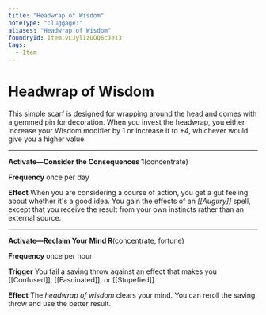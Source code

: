 ```yaml
---
title: "Headwrap of Wisdom"
noteType: ":luggage:"
aliases: "Headwrap of Wisdom"
foundryId: Item.vLJylIzUOQ6cJe13
tags:
  - Item
---
```


# Headwrap of Wisdom

This simple scarf is designed for wrapping around the head and comes with a gemmed pin for decoration. When you invest the headwrap, you either increase your Wisdom modifier by 1 or increase it to +4, whichever would give you a higher value.

* * *

**Activate—Consider the Consequences 1**(concentrate)

**Frequency** once per day

**Effect** When you are considering a course of action, you get a gut feeling about whether it's a good idea. You gain the effects of an _[[Augury]]_ spell, except that you receive the result from your own instincts rather than an external source.

* * *

**Activate—Reclaim Your Mind R**(concentrate, fortune)

**Frequency** once per hour

**Trigger** You fail a saving throw against an effect that makes you [[Confused]], [[Fascinated]], or [[Stupefied]]

**Effect** The _headwrap of wisdom_ clears your mind. You can reroll the saving throw and use the better result.
